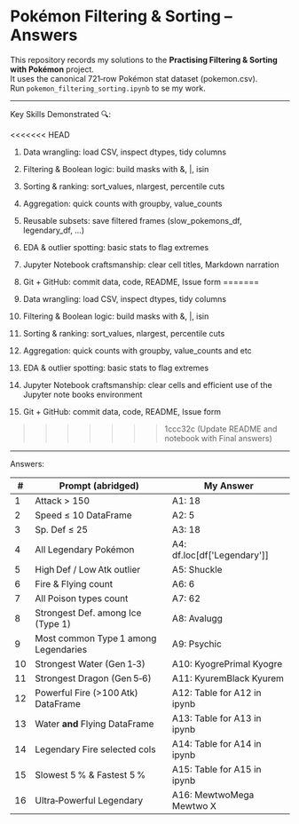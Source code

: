 # Pokémon Filtering & Sorting – Answers

This repository records my solutions to the **Practising Filtering & Sorting with Pokémon** project.  
It uses the canonical 721‑row Pokémon stat dataset (pokemon.csv).  
Run `pokemon_filtering_sorting.ipynb` to se my work.

---

Key Skills Demonstrated 🔍:

<<<<<<< HEAD
  1. Data wrangling: load CSV, inspect dtypes, tidy columns

  2. Filtering & Boolean logic: build masks with &, |, isin

  3. Sorting & ranking: sort_values, nlargest, percentile cuts

  4. Aggregation: quick counts with groupby, value_counts

  5. Reusable subsets: save filtered frames (slow_pokemons_df, legendary_df, …)

  6. EDA & outlier spotting: basic stats to flag extremes

  7. Jupyter Notebook craftsmanship: clear cell titles, Markdown narration

  8. Git + GitHub: commit data, code, README, Issue form
=======
1. Data wrangling: load CSV, inspect dtypes, tidy columns

2. Filtering & Boolean logic: build masks with &, |, isin

3. Sorting & ranking: sort_values, nlargest, percentile cuts

4. Aggregation: quick counts with groupby, value_counts and etc

5. EDA & outlier spotting: basic stats to flag extremes

6. Jupyter Notebook craftsmanship: clear cells and efficient use of the Jupyter note books environment

7. Git + GitHub: commit data, code, README, Issue form
>>>>>>> 1ccc32c (Update README and notebook with Final answers)

---

Answers:

| #   | Prompt (abridged)                    | My Answer                   |
| --- | ------------------------------------ | --------------------------- |
| 1   | Attack > 150                         | A1: 18                      |
| 2   | Speed ≤ 10 DataFrame                 | A2: 5                       |
| 3   | Sp. Def ≤ 25                         | A3: 18                      |
| 4   | All Legendary Pokémon                | A4: df.loc[df['Legendary']] |
| 5   | High Def / Low Atk outlier           | A5: Shuckle                 |
| 6   | Fire & Flying count                  | A6: 6                       |
| 7   | All Poison types count               | A7: 62                      |
| 8   | Strongest Def. among Ice (Type 1)    | A8: Avalugg                 |
| 9   | Most common Type 1 among Legendaries | A9: Psychic                 |
| 10  | Strongest Water (Gen 1‑3)            | A10: KyogrePrimal Kyogre    |
| 11  | Strongest Dragon (Gen 5‑6)           | A11: KyuremBlack Kyurem     |
| 12  | Powerful Fire (>100 Atk) DataFrame   | A12: Table for A12 in ipynb |
| 13  | Water **and** Flying DataFrame       | A13: Table for A13 in ipynb |
| 14  | Legendary Fire selected cols         | A14: Table for A14 in ipynb |
| 15  | Slowest 5 % & Fastest 5 %            | A15: Table for A15 in ipynb |
| 16  | Ultra‑Powerful Legendary             | A16: MewtwoMega Mewtwo X    |
